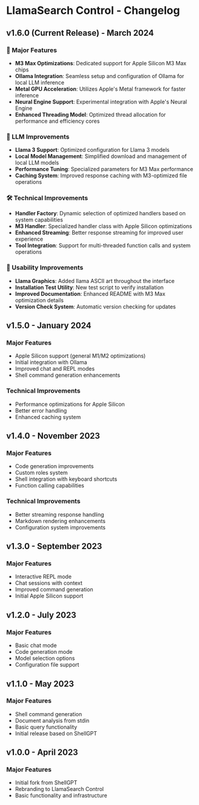 # LlamaSearch Control - Changelog

## v1.6.0 (Current Release) - March 2024

### 🚀 Major Features
- **M3 Max Optimizations**: Dedicated support for Apple Silicon M3 Max chips
- **Ollama Integration**: Seamless setup and configuration of Ollama for local LLM inference
- **Metal GPU Acceleration**: Utilizes Apple's Metal framework for faster inference
- **Neural Engine Support**: Experimental integration with Apple's Neural Engine
- **Enhanced Threading Model**: Optimized thread allocation for performance and efficiency cores

### 🧠 LLM Improvements
- **Llama 3 Support**: Optimized configuration for Llama 3 models
- **Local Model Management**: Simplified download and management of local LLM models
- **Performance Tuning**: Specialized parameters for M3 Max performance
- **Caching System**: Improved response caching with M3-optimized file operations

### 🛠️ Technical Improvements
- **Handler Factory**: Dynamic selection of optimized handlers based on system capabilities
- **M3 Handler**: Specialized handler class with Apple Silicon optimizations
- **Enhanced Streaming**: Better response streaming for improved user experience
- **Tool Integration**: Support for multi-threaded function calls and system operations

### 📱 Usability Improvements
- **Llama Graphics**: Added llama ASCII art throughout the interface
- **Installation Test Utility**: New test script to verify installation
- **Improved Documentation**: Enhanced README with M3 Max optimization details
- **Version Check System**: Automatic version checking for updates

## v1.5.0 - January 2024

### Major Features
- Apple Silicon support (general M1/M2 optimizations)
- Initial integration with Ollama
- Improved chat and REPL modes
- Shell command generation enhancements

### Technical Improvements
- Performance optimizations for Apple Silicon
- Better error handling
- Enhanced caching system

## v1.4.0 - November 2023

### Major Features
- Code generation improvements
- Custom roles system
- Shell integration with keyboard shortcuts
- Function calling capabilities

### Technical Improvements
- Better streaming response handling
- Markdown rendering enhancements
- Configuration system improvements

## v1.3.0 - September 2023

### Major Features
- Interactive REPL mode
- Chat sessions with context
- Improved command generation
- Initial Apple Silicon support

## v1.2.0 - July 2023

### Major Features
- Basic chat mode
- Code generation mode
- Model selection options
- Configuration file support

## v1.1.0 - May 2023

### Major Features
- Shell command generation
- Document analysis from stdin
- Basic query functionality
- Initial release based on ShellGPT

## v1.0.0 - April 2023

### Major Features
- Initial fork from ShellGPT
- Rebranding to LlamaSearch Control
- Basic functionality and infrastructure 